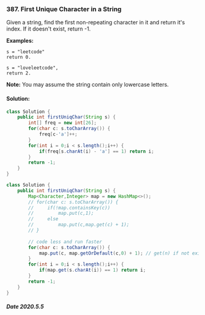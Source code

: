 ### 387. First Unique Character in a String

Given a string, find the first non-repeating character in it and return it's index. If it doesn't exist, return -1.

**Examples:**

```
s = "leetcode"
return 0.

s = "loveleetcode",
return 2.
```



**Note:** You may assume the string contain only lowercase letters.

#### Solution:

```java
class Solution {
    public int firstUniqChar(String s) {
        int[] freq = new int[26];
        for(char c: s.toCharArray()) {
            freq[c-'a']++;
        }
        for(int i = 0;i < s.length();i++) {
            if(freq[s.charAt(i) - 'a'] == 1) return i;
        }
        return -1;
    }
}
```

```java
class Solution {
    public int firstUniqChar(String s) {
        Map<Character,Integer> map = new HashMap<>();
        // for(char c: s.toCharArray()) {
        //     if(!map.containsKey(c))
        //         map.put(c,1);
        //     else
        //         map.put(c,map.get(c) + 1);
        // }
        
        // code less and run faster
        for(char c: s.toCharArray()) {
            map.put(c, map.getOrDefault(c,0) + 1); // get(n) if not exist return 0
        }
        for(int i = 0;i < s.length();i++) {
            if(map.get(s.charAt(i)) == 1) return i;
        }
        return -1;
    }
}
```

##### Date 2020.5.5